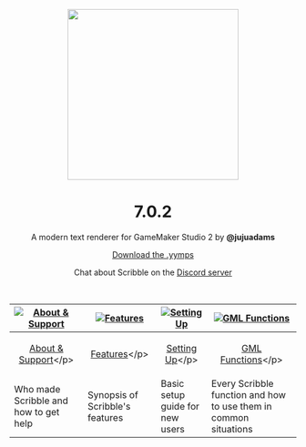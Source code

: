 <p align="center"><img src="https://raw.githubusercontent.com/JujuAdams/scribble/master/LOGO.png" style="display:block; margin:auto; width:300px"></p>

<h1 align="center">7.0.2</h1>

<p align="center">A modern text renderer for GameMaker Studio 2 by <b>@jujuadams</b></p>

<p align="center"><a href="https://github.com/JujuAdams/scribble/releases/tag/7.0.2">Download the .yymps</a></p>
<p align="center">Chat about Scribble on the <a href="https://discord.gg/8krYCqr">Discord server</a></p>

&nbsp;

|[![About & Support](https://raw.githubusercontent.com/wiki/JujuAdams/scribble/images/aboutsupport.png)](https://github.com/JujuAdams/scribble/wiki/(6.0.0)-About-&-Support)|[![Features](https://raw.githubusercontent.com/wiki/JujuAdams/scribble/images/features.png)](https://github.com/JujuAdams/scribble/wiki/(6.0.0)-Features)|[![Setting Up](https://raw.githubusercontent.com/wiki/JujuAdams/scribble/images/settingup.png)](https://github.com/JujuAdams/scribble/wiki/(6.0.0)-Setting-Up)|[![GML Functions](https://raw.githubusercontent.com/wiki/JujuAdams/scribble/images/functions.png)](https://github.com/JujuAdams/scribble/wiki/(6.0.0)-GML-Functions)|
|----------------------|----------------------|----------------------|----------------------|
|<p align="center">[About & Support](https://github.com/JujuAdams/scribble/wiki/(6.0.0)-About-&-Support)</p>|<p align="center">[Features](https://github.com/JujuAdams/scribble/wiki/(6.0.0)-Features)</p>|<p align="center">[Setting Up](https://github.com/JujuAdams/scribble/wiki/(6.0.0)-Setting-Up)</p>|<p align="center">[GML Functions](https://github.com/JujuAdams/scribble/wiki/(6.0.0)-GML-Functions)</p>|
|Who made Scribble and how to get help| Synopsis of Scribble's features | Basic setup guide for new users | Every Scribble function and how to use them in common situations |

